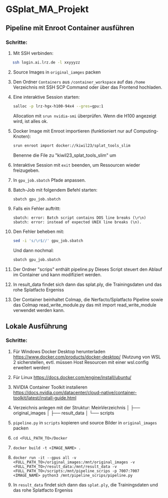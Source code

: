 # GSplat_MA_Projekt

## Pipeline mit Enroot Container ausführen

### Schritte:

1. Mit SSH verbinden:
```bash
   ssh login.ai.lrz.de -l xxyyyzz
   ```

2. Source Images in `original_iamges` packen
   

3. Den Ordner `Containers` aus `/container_workspace` auf das `/home` Verzeichnis mit SSH SCP Command oder über das Frontend hochladen.


4. Eine interaktive Session starten:
   ```bash
   salloc -p lrz-hgx-h100-94x4 --gres=gpu:1
   ```
   Allocation mit `srun nvidia-smi` überprüfen. Wenn die H100 angezeigt wird, ist alles ok.

5. Docker Image mit Enroot importieren (funktioniert nur auf Computing-Knoten):
   ```bash
   srun enroot import docker://kiwil23/splat_tools_slim
   ```
   Benenne die File zu "kiwil23_splat_tools_slim" um

6. Interaktive Session mit `exit` beenden, um Ressourcen wieder freizugeben.

8. In `gpu_job.sbatch` Pfade anpassen.

9. Batch-Job mit folgendem Befehl starten:
   ```bash
   sbatch gpu_job.sbatch
   ```

10. Falls ein Fehler auftritt:
    ```
    sbatch: error: Batch script contains DOS line breaks (\r\n)
    sbatch: error: instead of expected UNIX line breaks (\n).
    ```

11. Den Fehler beheben mit:
    ```bash
    sed -i 's/\r$//' gpu_job.sbatch
    ```
    Und dann nochmal:
    ```bash
    sbatch gpu_job.sbatch
    ```

12. Der Ordner "scrips" enthält pipeline.py Dieses Script steuert den Ablauf im Container und kann modifiziert werden.
13. In result_data findet sich dann das splat.ply, die Trainingsdaten und das rohe Splatfacto Ergeniss
14. Der Container beinhaltet Colmap, die Nerfacto/Splatfacto Pipeline sowie das Colmap read_write_module.py das mit import read_write_module verwendet werden kann.

## Lokale Ausführung
### Schritte:
1. Für Windows Docker Desktop herunterladen https://www.docker.com/products/docker-desktop/ (Nutzung von WSL 2 sicherstellen, evtl. müssen Host Resourcen mit einer wsl.config erweitert werden)
2. Für Linux https://docs.docker.com/engine/install/ubuntu/
3. NVIDIA Container Toolkit instalieren https://docs.nvidia.com/datacenter/cloud-native/container-toolkit/latest/install-guide.html
4. Verzeichnis anlegen mit der Struktur:
MeinVerzeichnis
│
├── original_images
│
├── result_data
│
└── scripts

5. `pipeline.py` in `scripts` kopieren und source Bilder in `original_images` packen
   
6. `cd <FULL_PATH_TO>/Docker`
7. `docker build -t <IMAGE_NAME> .`
8. `docker run -it --gpus all -v <FULL_PATH_TO>/original_images:/mnt/original_images -v <FULL_PATH_TO>/result_data:/mnt/result_data -v <FULL_PATH_TO>/scripts:/mnt/pipeline_scrips -p 7007:7007 <IMAGE_NAME> python3 /mnt/pipeline_scrips/pipeline.py  `
9. In `result_data` findet sich dann das `splat.ply`, die Trainingsdaten und das rohe Splatfacto Ergeniss
